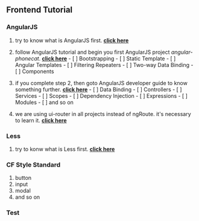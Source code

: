 ## Frontend Tutorial

### AngularJS
  1. try to know what is AngularJS first. [**click here**](https://angularjs.org/)
  2. follow AngularJS tutorial and begin you first AngularJS project  *angular-phonecat*. [**click here**](https://code.angularjs.org/1.6.4/docs/tutorial/)
    - [ ] Bootstrapping
    - [ ] Static Template
    - [ ] Angular Templates
    - [ ] Filtering Repeaters
    - [ ] Two-way Data Binding
    - [ ] Components
  3. if you complete step 2, then goto AngularJS developer guide to know something further. [**click here**](https://code.angularjs.org/snapshot/docs/guide)
    - [ ] Data Binding
    - [ ] Controllers
    - [ ] Services
    - [ ] Scopes
    - [ ] Dependency Injection
    - [ ] Expressions
    - [ ] Modules
    - [ ] and so on

  4. we are using ui-router in all projects instead of ngRoute. it's necessary to learn it. [**click here**](https://ui-router.github.io/ng1/)

### Less
  1. try to konw what is Less first. [**click here**](http://lesscss.org/)

### CF Style Standard
  1. button
  2. input
  3. modal
  4. and so on

### Test

